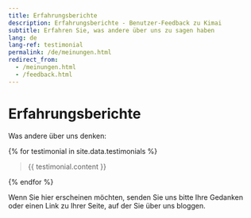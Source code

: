 ```yaml
---
title: Erfahrungsberichte
description: Erfahrungsberichte - Benutzer-Feedback zu Kimai
subtitle: Erfahren Sie, was andere über uns zu sagen haben
lang: de
lang-ref: testimonial
permalink: /de/meinungen.html
redirect_from:
  - /meinungen.html
  - /feedback.html
---
```


# Erfahrungsberichte

Was andere über uns denken:

{% for testimonial in site.data.testimonials %}
<blockquote cite="{{ testimonial.name }}">
{{ testimonial.content }}
</blockquote>
{% endfor %}

Wenn Sie hier erscheinen möchten, senden Sie uns bitte Ihre Gedanken oder einen Link zu Ihrer Seite, auf der Sie über uns bloggen.
